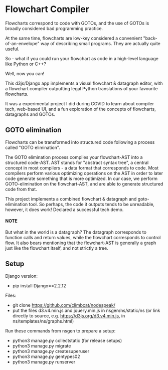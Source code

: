 # Flowchart Compiler

Flowcharts correspond to code with GOTOs, and the use of GOTOs is broadly considered bad programming practice.

At the same time, flowcharts are low-key considered a convenient "back-of-an-envelope" way of describing small programs. They are actually quite useful.

So - what if you could run your flowchart as code in a high-level language like Python or C++?

Well, now you can!

This d3js/Django app implements a visual flowchart & datagraph editor, with a flowchart compiler outputting legal Python translations of your favourite flowcharts.

It was a experimental project I did during COVID to learn about compiler tech, web-based UI, and a fun exploration of the concepts of flowcharts, datagraphs and GOTOs.

## GOTO elimination

Flowcharts can be transformed into structured code following a process called "GOTO elimination".

The GOTO elimination process compiles your flowchart-AST into a structured code-AST. AST stands for "abstract syntax tree", a central concept in most compilers - a data format that corresponds to code. Most compilers perform various optimizing operations on the AST in order to later code generate something that is more optimized. In our case, we perform GOTO-elimination on the flowchart-AST, and are able to generate structured code from that.

This project implements a combined flowchart & datagraph and goto-elimination tool. So perhaps, the code it outputs tends to be unreadable, however, it does work! Declared a successful tech demo.

#### NOTE

But what in the world is a datagraph? The datagraph corresponds to function calls and return values, while the flowchart corresponds to control flow. It also bears mentioning that the flowchart-AST is generally a graph just like the flowchart itself, and not strictly a tree.

## Setup

Django version:
- pip install Django==2.2.12

Files:
- git clone https://github.com/climbcat/nodespeak/
- put the files d3.v4.min.js and jquery.min.js in nsgen/ns/static/ns (or link directly to source, e.g. https://d3js.org/d3.v4.min.js, in ns/templates/ns/graphs.html)

Run these commands from nsgen to prepare a setup:
- python3 manage.py collectstatic (for release setups)
- python3 manage.py migrate
- python3 manage.py createsuperuser
- python3 manage.py gentypes02
- python3 manage.py runserver
